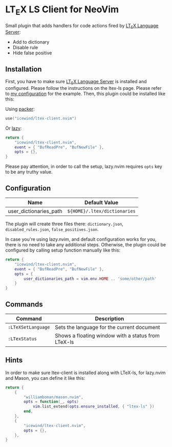 # LT<sub>E</sub>X LS Client for NeoVim

Small plugin that adds handlers for code actions fired by [LT<sub>E</sub>X Language Server](https://github.com/valentjn/ltex-ls):

-   Add to dictionary
-   Disable rule
-   Hide false positive

## Installation

First, you have to make sure [LT<sub>E</sub>X Language Server](https://github.com/valentjn/ltex-ls) is installed and configured. Please follow the instructions on the ltex-ls page. Please refer to [my configuration](https://github.com/icewind/dotfiles) for the example. Then, this plugin could be installed like this:

Using [packer](https://github.com/wbthomason/packer.nvim):

```lua
use("icewind/ltex-client.nvim")
```

Or [lazy](https://github.com/folke/lazy.nvim):

```lua
return {
    "icewind/ltex-client.nvim",
    event = { "BufReadPre", "BufNewFile" },
    opts = {},
}
```

Please pay attention, in order to call the setup, lazy.nvim requires `opts` key to be any truthy value.

## Configuration

| Name | Default Value |
| -- | -- |
| user_dictionaries_path | `${HOME}/.ltex/dictionaries` |

The plugin will create three files there: `dictionary.json`, `disabled_rules.json`, `false_positives.json`.

In case you're using lazy.nvim, and default configuration works for you, there is no need to take any additional steps. Otherwise, the plugin could be configured by calling setup function manually like this:

```lua
return {
    "icewind/ltex-client.nvim",
    event = { "BufReadPre", "BufNewFile" },
    opts = {
        user_dictionaries_path = vim.env.HOME .. 'some/other/path'
    }
}
```

## Commands

| Command | Description |
| --- | --- |
|`:LTeXSetLanguage`| Sets the language for the current document |
|`:LTexStatus`| Shows a floating window with a status from LTeX-ls|

## Hints

In order to make sure ltex-client is installed along with LTeX-ls, for lazy.nvim and Mason, you can define it like this:

```lua
return {
    { 
        "williamboman/mason.nvim",
        opts = function(_, opts)
            vim.list_extend(opts.ensure_installed, { "ltex-ls" })
        end,
    },
    {
        "icewind/ltex-client.nvim",
        opts = {},
    },
}
```

